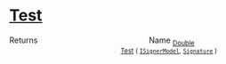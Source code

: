 # [Test](./OptimalDtwClassifier-100663869.md)



Returns<img width=200/>Name
<sub>[Double](https://docs.microsoft.com/en-us/dotnet/api/System.Double)</sub><img width=200/><sub>[Test](./OptimalDtwClassifier-100663869.md) ( [`ISignerModel`](./../../../Pipeline/ISignerModel.md), [`Signature`](./../../../Signature.md) )</sub><br>


